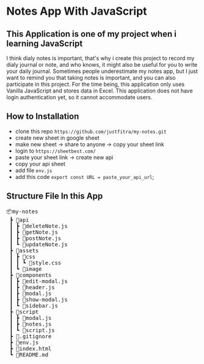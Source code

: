# Notes App With JavaScript

## This Application is one of my project when i learning JavaScript

I think dialy notes is important, that's why i create this project to record my dialy journal or note, and who knows, it might also be useful for you to write your daily journal. Sometimes people underestimate my notes app, but I just want to remind you that taking notes is important, and you can also participate in this project. For the time being, this application only uses Vanilla JavaScript and stores data in Excel. This application does not have login authentication yet, so it cannot accommodate users.

## How to Installation

- clone this repo `https://github.com/justfitra/my-notes.git`
- create new sheet in google sheet
- make new sheet -> share to anyone -> copy your sheet link
- login to `https://sheetbest.com/`
- paste your sheet link -> create new api
- copy your api sheet
- add file `env.js`
- add this code `export const URL = paste_your_api_url`;

## Structure File In this App

<pre>
📦my-notes
 ┣ 📂api
 ┃ ┣ 📜deleteNote.js
 ┃ ┣ 📜getNote.js
 ┃ ┣ 📜postNote.js
 ┃ ┗ 📜updateNote.js
 ┣ 📂assets
 ┃ ┣ 📂css
 ┃ ┃ ┗ 📜style.css
 ┃ ┗ 📂image
 ┣ 📂components
 ┃ ┣ 📜edit-modal.js
 ┃ ┣ 📜header.js
 ┃ ┣ 📜modal.js
 ┃ ┣ 📜show-modal.js
 ┃ ┗ 📜sidebar.js
 ┣ 📂script
 ┃ ┣ 📜modal.js
 ┃ ┣ 📜notes.js
 ┃ ┗ 📜script.js
 ┣ 📜.gitignore
 ┣ 📜env.js
 ┣ 📜index.html
 ┗ 📜README.md
</pre>

